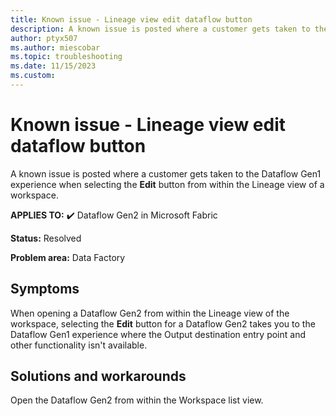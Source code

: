 ```yaml
---
title: Known issue - Lineage view edit dataflow button
description: A known issue is posted where a customer gets taken to the Dataflow Gen1 experience when clicking the Edit button from within the Lineage view of a workspace.
author: ptyx507
ms.author: miescobar
ms.topic: troubleshooting  
ms.date: 11/15/2023
ms.custom: 
---
```


# Known issue - Lineage view edit dataflow button

A known issue is posted where a customer gets taken to the Dataflow Gen1 experience when selecting the **Edit** button from within the Lineage view of a workspace.

**APPLIES TO:** ✔️ Dataflow Gen2 in Microsoft Fabric

**Status:** Resolved

**Problem area:** Data Factory

## Symptoms

When opening a Dataflow Gen2 from within the Lineage view of the workspace, selecting the **Edit** button for a Dataflow Gen2 takes you to the Dataflow Gen1 experience where the Output destination entry point and other functionality isn't available.

## Solutions and workarounds

Open the Dataflow Gen2 from within the Workspace list view.